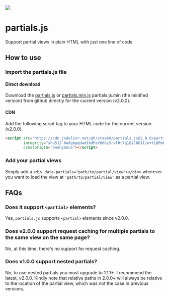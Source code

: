 [![](https://data.jsdelivr.com/v1/package/gh/staa99/partials.js/badge)](https://www.jsdelivr.com/package/gh/staa99/partials.js)

# partials.js
Support partial views in plain HTML with just one line of code

## How to use
### Import the partials.js file
#### Direct download
Download the [partials.js](https://github.com/staa99/partials.js/releases/download/v2.0.0/partials.js) or [partials.min.js](https://github.com/staa99/partials.js/releases/download/v2.0.0/partials.min.js) partials.js.min (the minified version) from github directly for the current version (v2.0.0).

#### CDN
Add the following script tag to your HTML code for the current version (v2.0.0).

```html
<script src="https://cdn.jsdelivr.net/gh/staa99/partials.js@2.0.0/partials.min.js"
        integrity="sha512-Hw8gbpqUwd1kdPaYb6GzSrvlRt7q1QiC8G1I/e+tLQPmRtejZIk3TYdzIyzDW2FZ8/eGIWpoM7r9d1p2bSZqig=="
        crossorigin="anonymous"></script>
```

### Add your partial views
Simply add a `<div data-partials="path/to/partial/view"></div>` wherever you want to load the view at `'path/to/partial/view'` as a partial view.


## FAQs

### Does it support `<partial>` elements?
Yes, `partials.js` supports `<partial>` elements since v2.0.0.

### Does v2.0.0 support request caching for multiple partials to the same view on the same page?
No, at this time, there's no support for request caching.

### Does v1.0.0 support nested partials?
No, to use nested partials you must upgrade to 1.1.1+. I recommend the latest, v2.0.0. Kindly note that relative paths in 2.0.0+ will always be relative to the location of the partial view, which was not the case in previous versions.
